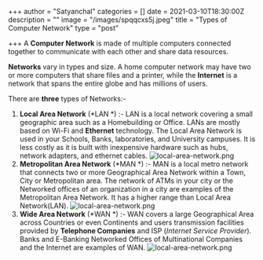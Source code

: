 +++
author = "Satyanchal"
categories = []
date = 2021-03-10T18:30:00Z
description = ""
image = "/images/spqqcxs5j.jpeg"
title = "Types of Computer Network"
type = "post"

+++
A **Computer Network** is made of multiple computers connected together to communicate with each other and share data resources.

**Networks** vary in types and size. A home computer network may have two or more computers that share files and a printer, while the **Internet** is a network that spans the entire globe and has millions of users.

There are **three** types of Networks:-

1. **Local Area Network** (*LAN *) :- LAN is a local network covering a small geographic area such as a Homebuilding or Office. LANs are mostly based on Wi-Fi and **Ethernet** technology.  The Local Area Network is used in your Schools, Banks, laboratories, and University campuses. It is less costly as it is built with inexpensive hardware such as hubs, network adapters, and ethernet cables. ![local-area-network.png](https://cdn.hashnode.com/res/hashnode/image/upload/v1610532971097/mi2vzRVLZ.png)
2. **Metropolitan Area Network** (*MAN *) :- MAN is a local metro network that connects two or more Geographical Area Network within a Town, City or Metropolitan area. The network of ATMs in your city or the Networked offices of an organization in a city are examples of the Metropolitan Area Network. It has a higher range than Local Area Network(LAN). ![local-area-network.png](https://static.javatpoint.com/tutorial/computer-network/images/metropolitan-area-network.png)
3. **Wide Area Network** (*WAN *) :- WAN covers a large Geographical Area across Countries or even Continents and users transmission facilities provided by **Telephone Companies** and ISP (_Internet Service Provider_). Banks and E-Banking Networked Offices of Multinational Companies and the Internet are examples of WAN. ![local-area-network.png](https://static.javatpoint.com/tutorial/computer-network/images/wide-area-network.png)